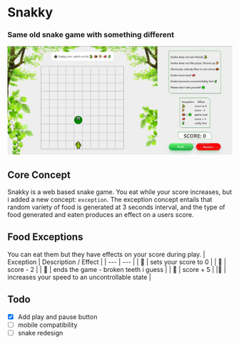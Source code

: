 # Snakky

### Same old snake game with something different

![This is an image](src/assets/snakeimg.jpg)

## Core Concept

Snakky is a web based snake game. You eat while your score increases, but i added a
new concept: `exception`. The exception concept entails that random variety of food is
generated at 3 seconds interval, and the type of food generated and eaten produces an effect on
a users score.

## Food Exceptions

You can eat them but they have effects on your score during play.
| Exception | Description / Effect |
| --- | --- |
| 🐍 | sets your score to 0 |
| 🍕 | score - 2 |
| 🧱 | ends the game - broken teeth i guess |
| 🥩 | score + 5 |
|🧃 | increases your speed to an uncontrollable state |

## Todo

- [x] Add play and pause button
- [ ] mobile compatibility
- [ ] snake redesign
